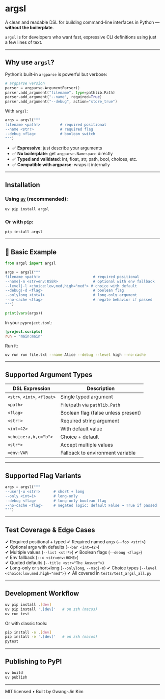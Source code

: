 # argsl️

A clean and readable DSL for building command-line interfaces in Python — **without the boilerplate**.

`argsl` is for developers who want fast, expressive CLI definitions using just a few lines of text.

---

## Why use `argsl`?

Python’s built-in `argparse` is powerful but verbose:

```python
# argparse version
parser = argparse.ArgumentParser()
parser.add_argument("filename", type=pathlib.Path)
parser.add_argument("--name", required=True)
parser.add_argument("--debug", action="store_true")
```

With `argsl`:

```python
args = argsl("""
filename <path!>         # required positional
--name <str!>            # required flag
--debug <flag>           # boolean switch
""")
```

- ✅ **Expressive**: just describe your arguments
- ✅ **No boilerplate**: get `argparse.Namespace` directly
- ✅ **Typed and validated**: int, float, str, path, bool, choices, etc.
- ✅ **Compatible with argparse**: wraps it internally

---

## Installation

### Using [`uv`](https://github.com/astral-sh/uv) (recommended):
```bash
uv pip install argsl
```

### Or with `pip`:
```bash
pip install argsl
```

---

## 🚀 Basic Example

```python
from argsl import argsl

args = argsl("""
filename <path!>                        # required positional
--name|-n <str=env:USER>                # optional with env fallback
--level|-l <choice:low,med,high="med"> # choice with default
--debug|-d <flag>                       # boolean flag
--onlylong <int=1>                      # long-only argument
--no-cache <flag>                       # negate behavior if passed
""")

print(vars(args))
```

In your `pyproject.toml`:
```toml
[project.scripts]
run = "main:main"
```
Run it:
```bash
uv run run file.txt --name Alice --debug --level high --no-cache
```

---

## Supported Argument Types

| DSL Expression               | Description                            |
|-----------------------------|----------------------------------------|
| `<str>`, `<int>`, `<float>` | Single typed argument                  |
| `<path>`                    | File/path via `pathlib.Path`           |
| `<flag>`                    | Boolean flag (false unless present)    |
| `<str!>`                    | Required string argument               |
| `<int=42>`                  | With default value                     |
| `<choice:a,b,c="b">`        | Choice + default                       |
| `<str*>`                    | Accept multiple values                 |
| `=env:VAR`                  | Fallback to environment variable       |

---

## Supported Flag Variants

```python
args = argsl("""
--user|-u <str!>      # short + long
--only <int=1>        # long-only
--debug <flag>        # long-only boolean flag
--no-cache <flag>     # negated logic: default False → True if passed
""")
```

---

## Test Coverage & Edge Cases

✔ Required positional + typed
✔ Required named args (`--foo <str!>`)  
✔ Optional args with defaults (`--bar <int=42>`)  
✔ Multiple values (`--list <str*>`)
✔ Boolean flags (`--debug <flag>`)  
✔ Env fallback (`--x <str=env:HOME>`)  
✔ Quoted defaults (`--title <str="The Answer">`)  
✔ Long-only or short+long (`--onlylong`, `--msg|-m`)
✔ Choice types (`--level <choice:low,med,high="med">`)
✔ All covered in `tests/test_argsl_all.py`

---

## Development Workflow

```bash
uv pip install .[dev]
uv pip install '.[dev]'   # on zsh (macos)
uv run test
```

Or with classic tools:
```bash
pip install -e .[dev]
pip install -e '.[dev]'   # on zsh (macos)
pytest
```

---

## Publishing to PyPI

```bash
uv build
uv publish
```

---

MIT licensed • Built by Gwang-Jin Kim
